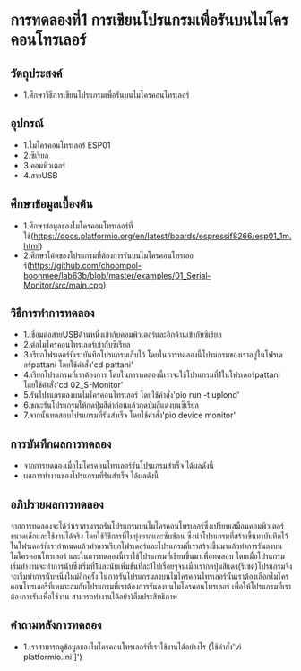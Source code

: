 # การทดลองที่1 การเขียนโปรแกรมเพื่อรันบนไมโครคอนโทรเลอร์

## วัตถุประสงค์
* 1.ศึกษาวิธีการเขียนโปรแกรมเพื่อรันบนไมโครคอนโทรเลอร์

## อุปกรณ์
* 1.ไมโครคอนโทรเลอร์ ESP01
* 2.ซีเรียล
* 3.คอมพิวเตอร์
* 4.สายUSB

## ศึกษาข้อมูลเบื้องต้น
* 1.ศึกษาข้อมูลของไมโครคอนโทรเลอร์ที่ใช้(https://docs.platformio.org/en/latest/boards/espressif8266/esp01_1m.html)
* 2.ศึกษาโค้ดของโปรแกรมที่ต้องการรันบนไมโครคอนโทรเลอร์(https://github.com/choompol-boonmee/lab63b/blob/master/examples/01_Serial-Monitor/src/main.cpp)

## วิธีการทำการทดลอง
* 1.เชื่อมต่อสายUSBด้านหนึ่งเข้ากับคอมพิวเตอร์และอีกด้านเข้ากับซีเรียล
* 2.ต่อไมโครคอนโทรเลอร์เข้ากับซีเรียล
* 3.เรียกโฟรเดอร์ที่เราบันทึกโปรแกรมเก็บไว้ โดยในการทดลองนี้โปรแกรมของเราอยู่ในโฟรเดอร์pattani โดยใช้คำสั่ง'cd pattani'
* 4.เรียกโปรแกรมที่เราต้องการ โดยในการทดลองนี้เราจะใช้โปรแกรมที่1ในโฟรเดอร์pattani โดยใช้คำสั่ง'cd 02_S-Monitor'
* 5.รันโปรแกรมลงบนไมโครคอนโทรเลอร์ โดยใช้คำสั่ง'pio run -t uplond'
* 6.ขณะรันโปรแกรมให้กดปุ่มสีดำก่อนแล้วกดปุ่มสีแดงบนซีเรียล
* 7.จากนั้นทดสอบโปรแกรมที่รันสำเร็จ โดยใช้คำสั่ง'pio device monitor'

## การบันทึกผลการทดลอง
* จากการทดลองเมื่อไมโครคอนโทรเลอร์รันโปรแกรมสำเร็จ ได้ผลดังนี้
* ผลการทำงานของโปรแกรมที่รันสำเร็จ ได้ผลดังนี้

## อภิปรายผลการทดลอง
   จากการทดลองจะได้ว่าเราสามารถรันโปรแกรมบนไมโครคอนโทรเลอร์ซึ่งเปรียบเสมือนคอมพิวเตอร์ขนาดเล็กและใช้งานได้จริง โดยใช้วิธีการที่ไม่ยุ่งยากและซับซ้อน ซึ่งนำโปรแกรมที่สร้างขึ้นมาบันทึกไว้ในโฟรเดอร์ที่เรากำหนดแล้วทำการเรียกโฟรเดอร์และโปรแกรมที่เราสร้างขึ้นมาแล้วทำการรันลงบนไมโครคอนโทรเลอร์ และในการทดลองนี้เราใช้โปรแกรมที่เขียนขึ้นมาเพื่อทดสอบ โดยเมื่อโปรแกรมเริ่มทำงานจะทำการนับซึ่งเริ่มที่1และนับเพิ่มขั้นที่ละ1ไปเรื่อยๆจนเมื่อเรากดปุ่มสีแดง(รีเซต)โปรแกรมจึงจะเริ่มทำการนับหนึ่งใหม่อีกครั้ง ในการรันโปรแกรมลงบนไมโครคอนโทรเลอร์นั้นเราต้องเลือกไมโครคอนโทรเลอรืที่เหมาะสมกับโปรแกรมที่เราต้องการรันลงบนไมโครคอนโทรเลอร์ เพื่อให้โปรแกรมที่เราต้องการรันเพื่อใช้งาน สามารถทำงานได้อย่าง้ต็มประสิทธิภาพ 

## คำถามหลังการทดลอง
* 1.เราสามารถดูข้อมูลของไมโครคอนโทรเลอร์ที่เราใช้งานได้อย่างไร (ใช้คำสั่ง'vi platformio.ini']')









